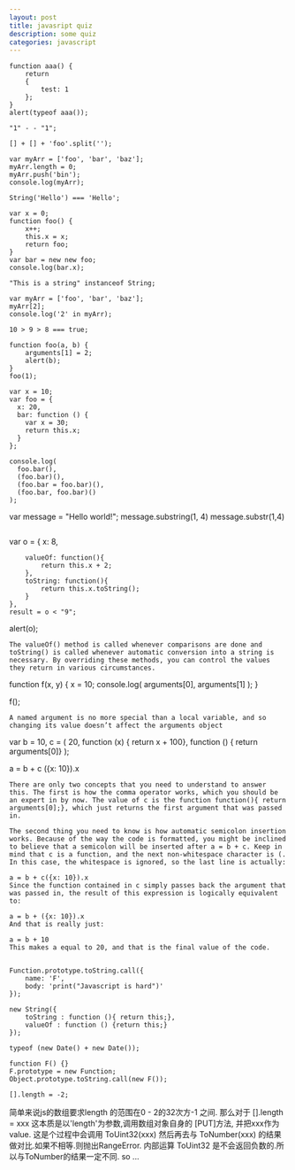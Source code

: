 ```yaml
---
layout: post
title: javasript quiz
description: some quiz
categories: javascript
---
```


```
function aaa() {
    return
    {
        test: 1
    };
}
alert(typeof aaa());

```

```
"1" - - "1";

```

```
[] + [] + 'foo'.split('');

```

```
var myArr = ['foo', 'bar', 'baz'];
myArr.length = 0;
myArr.push('bin');
console.log(myArr);
```

```
String('Hello') === 'Hello';

```

```
var x = 0;
function foo() {
    x++;
    this.x = x;
    return foo;
}
var bar = new new foo;
console.log(bar.x);
```

```
"This is a string" instanceof String;

```

```
var myArr = ['foo', 'bar', 'baz'];
myArr[2];
console.log('2' in myArr);
```

```
10 > 9 > 8 === true;

```

```
function foo(a, b) {
    arguments[1] = 2;
    alert(b);
}
foo(1);
```
```
var x = 10;
var foo = {
  x: 20,
  bar: function () {
    var x = 30;
    return this.x;
  }
};

console.log(
  foo.bar(),
  (foo.bar)(),
  (foo.bar = foo.bar)(),
  (foo.bar, foo.bar)()
);

```
var message = "Hello world!";
message.substring(1, 4)
message.substr(1,4)
```
```
var o = {
        x: 8,

        valueOf: function(){
            return this.x + 2;
        },
        toString: function(){
            return this.x.toString();
        }
    },
    result = o < "9";

alert(o);
```
The valueOf() method is called whenever comparisons are done and toString() is called whenever automatic conversion into a string is necessary. By overriding these methods, you can control the values they return in various circumstances.

```
function f(x, y) {
  x = 10;
  console.log(
    arguments[0],
    arguments[1]
  );
}

f();
```
A named argument is no more special than a local variable, and so changing its value doesn’t affect the arguments object

```
var
  b = 10,
  c = (
    20,
    function (x) { return x + 100},
    function () { return arguments[0]}
  );

a = b + c
({x: 10}).x
```
There are only two concepts that you need to understand to answer this. The first is how the comma operator works, which you should be an expert in by now. The value of c is the function function(){ return arguments[0];}, which just returns the first argument that was passed in.

The second thing you need to know is how automatic semicolon insertion works. Because of the way the code is formatted, you might be inclined to believe that a semicolon will be inserted after a = b + c. Keep in mind that c is a function, and the next non-whitespace character is (. In this case, the whitespace is ignored, so the last line is actually:

a = b + c({x: 10}).x
Since the function contained in c simply passes back the argument that was passed in, the result of this expression is logically equivalent to:

a = b + ({x: 10}).x
And that is really just:

a = b + 10
This makes a equal to 20, and that is the final value of the code.


```

```
Function.prototype.toString.call({
    name: 'F', 
    body: 'print("Javascript is hard")'
});
```

```
new String({
    toString : function (){ return this;}, 
    valueOf : function () {return this;}
});
```

```
typeof (new Date() + new Date());

```

```
function F() {}
F.prototype = new Function;
Object.prototype.toString.call(new F());
```
```
[].length = -2;

```
简单来说js的数组要求length 的范围在0 - 2的32次方-1 之间.
那么对于 [].length = xxx 这本质是以'length'为参数,调用数组对象自身的 [PUT]方法, 并把xxx作为value. 这是个过程中会调用
ToUint32(xxx) 然后再去与 ToNumber(xxx) 的结果做对比.如果不相等.则抛出RangeError. 内部运算 ToUint32 是不会返回负数的.所以与ToNumber的结果一定不同. so ...
